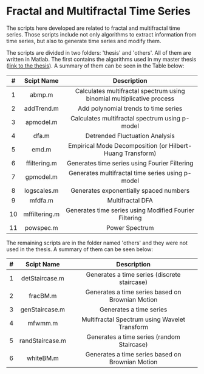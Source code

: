 # Fractal and Multifractal Time Series

The scripts here developed are related to fractal and multifractal time series. Those scripts include not only algorithms to extract information from time series, but also to generate time series and modify them. 

The scripts are divided in two folders: 'thesis' and 'others'. All of them are written in Matlab. The first contains the algorithms used in my master thesis ([link to the thesis](http://mtc-m21b.sid.inpe.br/col/sid.inpe.br/mtc-m21b/2016/04.20.19.52/doc/publicacao.pdf)). A summary of them can be seen in the Table below:

| # | Scipt Name | Description |
| :---: | :---: | :---: |
| 1 | abmp.m | Calculates multifractal spectrum using binomial multiplicative process |
| 2 | addTrend.m | Add polynomial trends to time series |
| 3 | apmodel.m | Calculates multifractal spectrum using p-model |
| 4 | dfa.m | Detrended Fluctuation Analysis |
| 5 | emd.m | Empirical Mode Decomposition (or Hilbert-Huang Transform) |
| 6 | ffiltering.m | Generates time series using Fourier Filtering |
| 7 | gpmodel.m | Generates multifractal time series using p-model |
| 8 | logscales.m | Generates exponentially spaced numbers |
| 9 | mfdfa.m | Multifractal DFA |
| 10 | mffiltering.m | Generates time series using Modified Fourier Filtering |
| 11 | powspec.m | Power Spectrum |

The remaining scripts are in the folder named 'others' and they were not used in the thesis. A summary of them can be seen below:

| # | Scipt Name | Description |
| :---: | :---: | :---: |
| 1 | detStaircase.m | Generates a time series (discrete staircase) |
| 2 | fracBM.m | Generates a time series based on Brownian Motion |
| 3 | genStaircase.m | Generates a time series |
| 4 | mfwmm.m | Multifractal Spectrum using Wavelet Transform |
| 5 | randStaircase.m | Generates a time series (random Staircase) |
| 6 | whiteBM.m | Generates a time series based on Brownian Motion |
